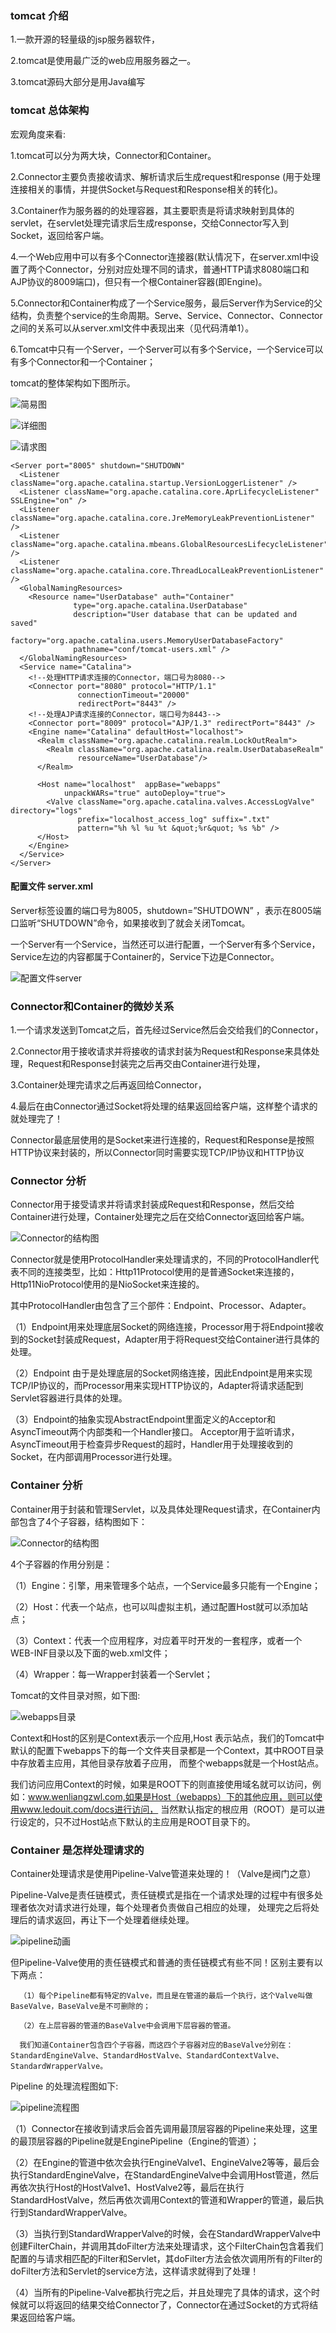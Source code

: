 ###  tomcat 介绍
   1.一款开源的轻量级的jsp服务器软件，
   
   2.tomcat是使用最广泛的web应用服务器之一。
   
   3.tomcat源码大部分是用Java编写

### tomcat 总体架构
   
 宏观角度来看:
 
   1.tomcat可以分为两大块，Connector和Container。
    
   2.Connector主要负责接收请求、解析请求后生成request和response (用于处理连接相关的事情，并提供Socket与Request和Response相关的转化)。
   
   3.Container作为服务器的的处理容器，其主要职责是将请求映射到具体的servlet，在servlet处理完请求后生成response，交给Connector写入到Socket，返回给客户端。
   
   4.一个Web应用中可以有多个Connector连接器(默认情况下，在server.xml中设置了两个Connector，分别对应处理不同的请求，普通HTTP请求8080端口和AJP协议的8009端口)，但只有一个根Container容器(即Engine)。
   
   5.Connector和Container构成了一个Service服务，最后Server作为Service的父结构，负责整个service的生命周期。Serve、Service、Connector、Connector之间的关系可以从server.xml文件中表现出来（见代码清单1）。
   
   6.Tomcat中只有一个Server，一个Server可以有多个Service，一个Service可以有多个Connector和一个Container；
   
   tomcat的整体架构如下图所示。
     
   ![简易图](tomcat.assets/tomcat总体架构2.png)
   
   ![详细图](tomcat.assets/tomcat总体架构.png)
   
   ![请求图](tomcat.assets/tomcat请求.png)
```
<Server port="8005" shutdown="SHUTDOWN" 
  <Listener className="org.apache.catalina.startup.VersionLoggerListener" />
  <Listener className="org.apache.catalina.core.AprLifecycleListener" SSLEngine="on" />
  <Listener className="org.apache.catalina.core.JreMemoryLeakPreventionListener" />
  <Listener className="org.apache.catalina.mbeans.GlobalResourcesLifecycleListener" />
  <Listener className="org.apache.catalina.core.ThreadLocalLeakPreventionListener" />
  <GlobalNamingResources>
    <Resource name="UserDatabase" auth="Container"
              type="org.apache.catalina.UserDatabase"
              description="User database that can be updated and saved"
              factory="org.apache.catalina.users.MemoryUserDatabaseFactory"
              pathname="conf/tomcat-users.xml" />
  </GlobalNamingResources>
  <Service name="Catalina">
    <!--处理HTTP请求连接的Connector，端口号为8080-->
    <Connector port="8080" protocol="HTTP/1.1"
               connectionTimeout="20000"
               redirectPort="8443" />
    <!--处理AJP请求连接的Connector，端口号为8443-->
    <Connector port="8009" protocol="AJP/1.3" redirectPort="8443" /> 
    <Engine name="Catalina" defaultHost="localhost">
      <Realm className="org.apache.catalina.realm.LockOutRealm">
        <Realm className="org.apache.catalina.realm.UserDatabaseRealm"
               resourceName="UserDatabase"/>
      </Realm>

      <Host name="localhost"  appBase="webapps"
            unpackWARs="true" autoDeploy="true">
        <Valve className="org.apache.catalina.valves.AccessLogValve" directory="logs"
               prefix="localhost_access_log" suffix=".txt"
               pattern="%h %l %u %t &quot;%r&quot; %s %b" />
      </Host>
    </Engine>
  </Service>
</Server>
```

#### 配置文件 server.xml
   
   Server标签设置的端口号为8005，shutdown=”SHUTDOWN” ，表示在8005端口监听“SHUTDOWN”命令，如果接收到了就会关闭Tomcat。
   
   一个Server有一个Service，当然还可以进行配置，一个Server有多个Service，Service左边的内容都属于Container的，Service下边是Connector。
   
   ![配置文件server](tomcat.assets/配置文件server.xml.png)

### Connector和Container的微妙关系

   1.一个请求发送到Tomcat之后，首先经过Service然后会交给我们的Connector，
   
   2.Connector用于接收请求并将接收的请求封装为Request和Response来具体处理，Request和Response封装完之后再交由Container进行处理，
   
   3.Container处理完请求之后再返回给Connector，
   
   4.最后在由Connector通过Socket将处理的结果返回给客户端，这样整个请求的就处理完了！
   
   Connector最底层使用的是Socket来进行连接的，Request和Response是按照HTTP协议来封装的，所以Connector同时需要实现TCP/IP协议和HTTP协议

### Connector 分析
    
   Connector用于接受请求并将请求封装成Request和Response，然后交给Container进行处理，Container处理完之后在交给Connector返回给客户端。
    
   ![Connector的结构图](tomcat.assets/connector.png)
   
   
   Connector就是使用ProtocolHandler来处理请求的，不同的ProtocolHandler代表不同的连接类型，比如：Http11Protocol使用的是普通Socket来连接的，Http11NioProtocol使用的是NioSocket来连接的。
   
   其中ProtocolHandler由包含了三个部件：Endpoint、Processor、Adapter。
   
   （1）Endpoint用来处理底层Socket的网络连接，Processor用于将Endpoint接收到的Socket封装成Request，Adapter用于将Request交给Container进行具体的处理。
   
   （2）Endpoint 由于是处理底层的Socket网络连接，因此Endpoint是用来实现TCP/IP协议的，而Processor用来实现HTTP协议的，Adapter将请求适配到Servlet容器进行具体的处理。
   
   （3）Endpoint的抽象实现AbstractEndpoint里面定义的Acceptor和AsyncTimeout两个内部类和一个Handler接口。
    Acceptor用于监听请求，AsyncTimeout用于检查异步Request的超时，Handler用于处理接收到的Socket，在内部调用Processor进行处理。
   
### Container 分析

   Container用于封装和管理Servlet，以及具体处理Request请求，在Container内部包含了4个子容器，结构图如下：
   
   ![Connector的结构图](tomcat.assets/container.png)
   
   4个子容器的作用分别是：
   
   （1）Engine：引擎，用来管理多个站点，一个Service最多只能有一个Engine；
   
   （2）Host：代表一个站点，也可以叫虚拟主机，通过配置Host就可以添加站点；
   
   （3）Context：代表一个应用程序，对应着平时开发的一套程序，或者一个WEB-INF目录以及下面的web.xml文件；
   
   （4）Wrapper：每一Wrapper封装着一个Servlet；
   
   Tomcat的文件目录对照，如下图:
   
   ![webapps目录](tomcat.assets/webapps.png)
   
   Context和Host的区别是Context表示一个应用,Host 表示站点，我们的Tomcat中默认的配置下webapps下的每一个文件夹目录都是一个Context，其中ROOT目录中存放着主应用，其他目录存放着子应用，
   而整个webapps就是一个Host站点。
   
   我们访问应用Context的时候，如果是ROOT下的则直接使用域名就可以访问，例如：www.wenliangzwl.com,如果是Host（webapps）下的其他应用，则可以使用www.ledouit.com/docs进行访问，
   当然默认指定的根应用（ROOT）是可以进行设定的，只不过Host站点下默认的主应用是ROOT目录下的。

### Container 是怎样处理请求的

   Container处理请求是使用Pipeline-Valve管道来处理的！（Valve是阀门之意）
   
   Pipeline-Valve是责任链模式，责任链模式是指在一个请求处理的过程中有很多处理者依次对请求进行处理，每个处理者负责做自己相应的处理，
   处理完之后将处理后的请求返回，再让下一个处理着继续处理。
   
   ![pipeline动画](tomcat.assets/pipeline动画.png)
   
   但Pipeline-Valve使用的责任链模式和普通的责任链模式有些不同！区别主要有以下两点：
      
      （1）每个Pipeline都有特定的Valve，而且是在管道的最后一个执行，这个Valve叫做BaseValve，BaseValve是不可删除的；
      
      （2）在上层容器的管道的BaseValve中会调用下层容器的管道。
      
      我们知道Container包含四个子容器，而这四个子容器对应的BaseValve分别在：StandardEngineValve、StandardHostValve、StandardContextValve、StandardWrapperValve。
   
   Pipeline 的处理流程图如下:
   
   ![pipeline流程图](tomcat.assets/pipeline流程图.png)
   
   （1）Connector在接收到请求后会首先调用最顶层容器的Pipeline来处理，这里的最顶层容器的Pipeline就是EnginePipeline（Engine的管道）；
   
   （2）在Engine的管道中依次会执行EngineValve1、EngineValve2等等，最后会执行StandardEngineValve，在StandardEngineValve中会调用Host管道，然后再依次执行Host的HostValve1、HostValve2等，最后在执行StandardHostValve，然后再依次调用Context的管道和Wrapper的管道，最后执行到StandardWrapperValve。
   
   （3）当执行到StandardWrapperValve的时候，会在StandardWrapperValve中创建FilterChain，并调用其doFilter方法来处理请求，这个FilterChain包含着我们配置的与请求相匹配的Filter和Servlet，其doFilter方法会依次调用所有的Filter的doFilter方法和Servlet的service方法，这样请求就得到了处理！
   
   （4）当所有的Pipeline-Valve都执行完之后，并且处理完了具体的请求，这个时候就可以将返回的结果交给Connector了，Connector在通过Socket的方式将结果返回给客户端。